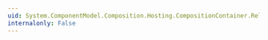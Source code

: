 ```yaml
---
uid: System.ComponentModel.Composition.Hosting.CompositionContainer.ReleaseExport(System.ComponentModel.Composition.Primitives.Export)
internalonly: False
---
```

